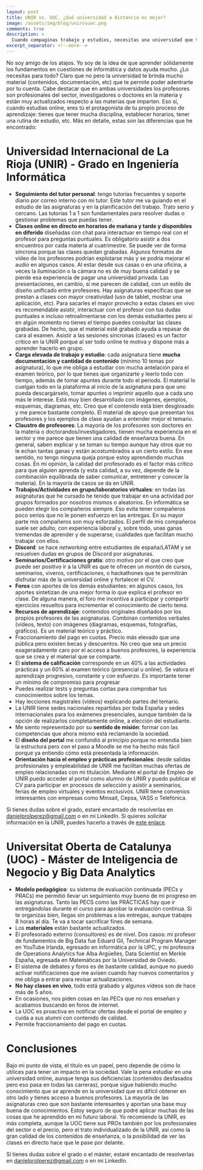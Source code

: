 ```yaml
---
layout: post
title: UNIR vs. UOC. ¿Qué universidad a distancia es mejor?
image: /assets/img/blog/unirvsuoc.png
comments: true
description: >
  Cuando compaginas trabajo y estudios, necesitas una universidad que te lo permita hacer a distancia. Después de haber completado un Máster en Business Analytics y Big Data por la UOC (Universitat Oberta de Catalunya) y de haberme graduado en Ingeniería Informática por la UNIR (Universidad Internacional de La Rioja), he decidido hacer esta pequeña comparativa para ayudar a decidir entre estas dos universidades si tienes pensado estudiar en modalidad virtual. A continuación profundizo un poco más.
excerpt_separator: <!--more-->
---
```


No soy amigo de los atajos. Yo soy de la idea de que aprender sólidamente los fundamentos en cuestiones de informática y datos ayuda mucho. ¿Lo necesitas para todo? Claro que no pero la universidad te brinda mucho material (contenidos, documentación, etc) que te permite poder adentrarte por tu cuenta. Cabe destacar que en ambas universidades los profesores son profesionales del sector, investigadores o doctores en la materia y están muy actualizados respecto a las materias que imparten. Eso sí, cuando estudias online, eres tú el protagonista de tu propio proceso de aprendizaje: tienes que tener mucha disciplina, establecer horarios, tener una rutina de estudio, etc. Más en detalle, estas son las diferencias que he encontrado:
<!--more-->

# Universidad Internacional de La Rioja (UNIR) - Grado en Ingeniería Informática

- **Seguimiento del tutor personal**: tengo tutorías frecuentes y soporte diario por correo interno con mi tutor. Este tutor me va guiando en el estudio de las asignaturas y en la planificación del trabajo. Trato serio y cercano. Las tutorías 1 a 1 son fundamentales para resolver dudas o gestionar problemas que puedas tener.
- **Clases online en directo en horarios de mañana y tarde y disponibles en diferido** diseñadas con chat para interactuar en tiempo real con el profesor para preguntas puntuales. Es obligatorio asistir a dos encuentros por cada materia al cuatrimestre. Se puede ver de forma síncrona porque las clases quedan grabadas. Algunos formatos de vídeo de los profesores podrían explotarse más y se podría mejorar el audio en algunos casos. Al estar desde sus casas o en una oficina, a veces la iluminación o la cámara no es de muy buena calidad y se pierde esa experiencia de pagar una universidad privada. Las presentaciones, en cambio, sí me parecen de calidad, con un estilo de diseño unificado entre profesores. Hay asignaturas específicas que se prestan a clases con mayor creatividad (uso de tablet, mostrar una aplicación, etc). Para sacarles el mayor provecho a estas clases en vivo es recomendable asistir, interactuar con el profesor con tus dudas puntuales e incluso retroalimentarse con los demás estudiantes pero si en algún momento no tienes el tiempo puedes consultar las clases grabadas. De hecho, que el material esté grabado ayuda a repasar de cara al examen. Asistir a las sesiones síncronas (clases) es un factor crítico en la UNIR porque al ser todo online te motiva y dispone más a aprender hacerlo en grupo.
- **Carga elevada de trabajo y estudio**: cada asignatura tiene **mucha documentación y cantidad de contenido** (mínimo 10 temas por asignatura), lo que me obliga a estudiar con mucha antelación para el examen teórico, por lo que tienes que organizarte y leerlo todo con tiempo, además de tomar apuntes durante todo el periodo. El material lo cuelgan todo en la plataforma al inicio de la asignatura para que uno pueda descargárselo, tomar apuntes o imprimir aquello que a cada uno más le interese. Está muy bien desarrollado con imágenes, ejemplos, esquemas, diagramas, etc. Creo que el contenido está bien desglosado y me parece bastante completo. El material de apoyo que presentan los profesores y los ejemplos de clase ayudan a entender mejor el temario.
- **Claustro de profesores**: La mayoría de los profesores son doctores en la materia o doctorandos/investigadores, tienen mucha experiencia en el sector y me parece que tienen una calidad de enseñanza buena. En general, saben explicar y se toman su tiempo aunque hay otros que no le echan tantas ganas y están acostumbrados a un cierto estilo. En ese sentido, no tengo ninguna queja porque estoy aprendiendo muchas cosas. En mi opinión, la calidad del profesorado es el factor más crítico para que alguien aprenda (y esta calidad, a su vez, depende de la combinación equilibrada de saber comunicar, entretener y conocer la materia). En la mayoría de casos se da en UNIR.
- **Trabajos/Actividades en grupo/laboratorios virtuales**: en todas las asignaturas que he cursado he tenido que trabajar en una actividad por grupos formados por nosotros mismos o aleatorios. En informática se pueden elegir los compañeros siempre. Eso evita tener compañeros poco serios que no le ponen esfuerzo en las entregas. En su mayor parte mis compañeros son muy esforzados. El perfil de mis compañeros suele ser adulto, con experiencia laboral y, sobre todo, unas ganas tremendas de aprender y de superarse, cualidades que facilitan mucho trabajar con ellos.
- **Discord**: se hace _networking_ entre estudiantes de españa/LATAM y se resuelven dudas en grupos de Discord por asignaturas.
- **Seminarios/Certificaciones gratis**: otro motivo por el que creo que puede ser positivo ir a la UNIR es que te ofrecen un montón de cursos, seminarios, viveros, certificaciones, o hackathones que te permitirán disfrutar más de la universidad online y fortalecer el CV.
- **Foros** con aportes de los demás estudiantes: en algunos casos, los aportes sintetizan de una mejor forma lo que explica el profesor en clase. De alguna manera, el foro me incentiva a participar y compartir ejercicios resueltos para incrementar el conocimiento de cierto tema.
- **Recursos de aprendizaje**: contenidos originales diseñados por los propios profesores de las asignaturas. Combinan contenidos verbales (vídeos, texto) con imágenes (diagramas, esquemas, fotografías, gráficos). Es un material teórico y práctico.
- Fraccionamiento del pago en cuotas. Precio más elevado que una pública pero existen becas y descuentos. No creo que sea un precio exageradamente caro por el acceso a buenos profesores, la experiencia que se crea y el material que se comparte.
- El **sistema de calificación** corresponde en un 40% a las actividades prácticas y un 60% al examen teórico (presencial u online). Se valora el aprendizaje progresivo, constante y con esfuerzo. Es importante tener un mínimo de compromiso para progresar
- Puedes realizar tests y preguntas cortas para comprobar tus conocimientos sobre los temas.
- Hay lecciones magistrales (vídeos) explicando partes del temario.
- La UNIR tiene sedes nacionales repartidas por toda España y sedes internacionales para los exámenes presenciales, aunque también da la opción de realizarlos completamente online, a elección del estudiante.
- Me siento representado por su **sentido de misión**: formar con las competencias que ahora mismo está reclamando la sociedad.
- El **diseño del portal** me confundió al principio porque no entendía bien la estructura pero con el paso a Moodle se me ha hecho más fácil porque ya entiendo cómo está presentada la información.
- **Orientación hacia el empleo y prácticas profesionales**: desde salidas profesionales y empleabilidad de UNIR me facilitan muchas ofertas de empleo relacionadas con mi titulación. Mediante el portal de Empleo de UNIR puedo acceder al portal como alumno de UNIR y puedo publicar el CV para participar en procesos de selección y asistir a seminarios, ferias de empleo virtuales y eventos exclusivos. UNIR tiene convenios interesantes con empresas como Minsait, Cepsa, VASS o Telefónica.

Si tienes dudas sobre el grado, estaré encantado de resolverlas en danielprolperez@gmail.com o en mi LinkedIn. Si quieres solicitar información en la UNIR, puedes hacerlo a través de <a href="https://recomendar.unir.net/IZZM5B">este enlace</a>.

# Universitat Oberta de Catalunya (UOC) - Máster de Inteligencia de Negocio y Big Data Analytics

- **Modelo pedagógico**: su sistema de evaluación continuada (PECs y PRACs) me permitió llevar un seguimiento muy bueno de mi progreso en las asignaturas. Tanto las PECS como las PRÁCTICAS hay que ir entregándolas durante el curso para aprobar la evaluación continua. Si te organizas bien, llegas sin problemas a las entregas, aunque trabajes 8 horas al día. Te va a tocar sacrificar fines de semana.
- Los **materiales** están bastante actualizados.
- El profesorado externo (consultores) es de nivel. Dos casos: mi profesor de fundamentos de Big Data fue Eduard Gil, Technical Program Manager en YouTube Irlanda, egresado en informática por la UPC, y mi profesora de Operations Analytics fue Alba Argüelles, Data Scientist en Merkle España, egresada en Matemáticas por la Universidad de Oviedo.
- El sistema de debates y foros es de bastante calidad, aunque no puedo activar notificaciones que me avisen cuando hay nuevos comentarios y me obliga a entrar para revisar actualizaciones.
- **No hay clases en vivo**, todo está grabado y algunos vídeos son de hace más de 5 años.
- En ocasiones, nos piden cosas en las PECs que no nos enseñan y acabamos buscando en foros de internet.
- La UOC es proactiva en notificar ofertas desde el portal de empleo y cuida a sus alumni con contenido de calidad.
- Permite fraccionamiento del pago en cuotas.

# Conclusiones

Bajo mi punto de vista, el título es un papel, pero depende de cómo lo utilices para tener un impacto en la sociedad. Vale la pena estudiar en una universidad online, aunque tenga sus deficiencias (contenidos desfasados pero eso pasa en todas las carreras), porque sigue habiendo mucho conocimiento que se aprende en la universidad que es difícil obtener en otro lado y tienes acceso a buenos profesores. La mayoría de las asignaturas creo que son bastante interesantes y aportan una base muy buena de conocimientos. Estoy seguro de que podré aplicar muchas de las cosas que he aprendido en mi futuro laboral. Yo recomiendo la UNIR, es más completa, aunque la UOC tiene sus PROs también por los profesionales del sector o el precio, pero el trato individualizado de la UNIR, así como la gran calidad de los contenidos de enseñanza, o la posibilidad de ver las clases en directo hace que le pase por delante.

Si tienes dudas sobre el grado o el máster, estaré encantado de resolverlas en danielprolperez@gmail.com o en mi LinkedIn.

